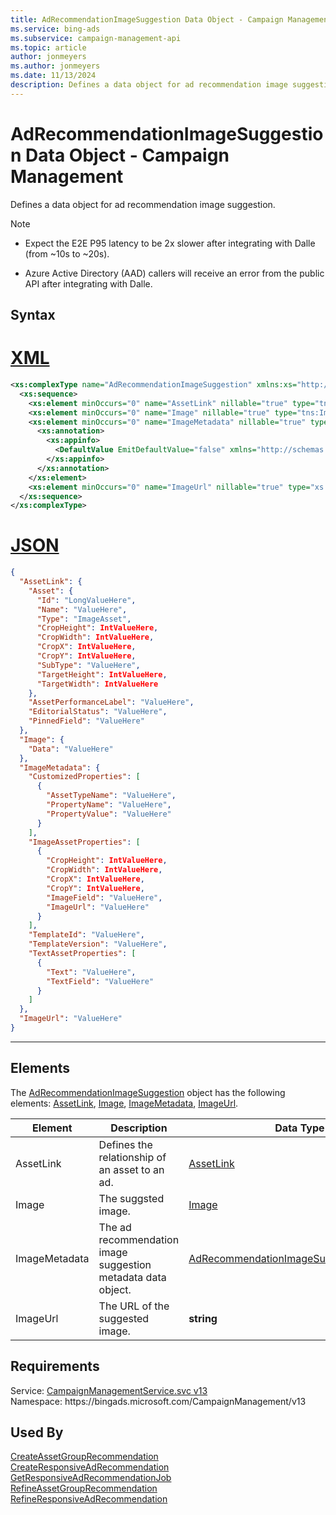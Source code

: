 ```yaml
---
title: AdRecommendationImageSuggestion Data Object - Campaign Management
ms.service: bing-ads
ms.subservice: campaign-management-api
ms.topic: article
author: jonmeyers
ms.author: jonmeyers
ms.date: 11/13/2024
description: Defines a data object for ad recommendation image suggestion.
---
```

# AdRecommendationImageSuggestion Data Object - Campaign Management
Defines a data object for ad recommendation image suggestion.

> [!NOTE]
>
> - Expect the E2E P95 latency to be 2x slower after integrating with Dalle (from ~10s to ~20s).  
>
> - Azure Active Directory (AAD) callers will receive an error from the public API after integrating with Dalle.  

## Syntax

# [XML](#tab/xml)

```xml
<xs:complexType name="AdRecommendationImageSuggestion" xmlns:xs="http://www.w3.org/2001/XMLSchema">
  <xs:sequence>
    <xs:element minOccurs="0" name="AssetLink" nillable="true" type="tns:AssetLink" />
    <xs:element minOccurs="0" name="Image" nillable="true" type="tns:Image" />
    <xs:element minOccurs="0" name="ImageMetadata" nillable="true" type="tns:AdRecommendationImageSuggestionMetadata">
      <xs:annotation>
        <xs:appinfo>
          <DefaultValue EmitDefaultValue="false" xmlns="http://schemas.microsoft.com/2003/10/Serialization/" />
        </xs:appinfo>
      </xs:annotation>
    </xs:element>
    <xs:element minOccurs="0" name="ImageUrl" nillable="true" type="xs:string" />
  </xs:sequence>
</xs:complexType>
```

# [JSON](#tab/json)

```json
{
  "AssetLink": {
    "Asset": {
      "Id": "LongValueHere",
      "Name": "ValueHere",
      "Type": "ImageAsset",
      "CropHeight": IntValueHere,
      "CropWidth": IntValueHere,
      "CropX": IntValueHere,
      "CropY": IntValueHere,
      "SubType": "ValueHere",
      "TargetHeight": IntValueHere,
      "TargetWidth": IntValueHere
    },
    "AssetPerformanceLabel": "ValueHere",
    "EditorialStatus": "ValueHere",
    "PinnedField": "ValueHere"
  },
  "Image": {
    "Data": "ValueHere"
  },
  "ImageMetadata": {
    "CustomizedProperties": [
      {
        "AssetTypeName": "ValueHere",
        "PropertyName": "ValueHere",
        "PropertyValue": "ValueHere"
      }
    ],
    "ImageAssetProperties": [
      {
        "CropHeight": IntValueHere,
        "CropWidth": IntValueHere,
        "CropX": IntValueHere,
        "CropY": IntValueHere,
        "ImageField": "ValueHere",
        "ImageUrl": "ValueHere"
      }
    ],
    "TemplateId": "ValueHere",
    "TemplateVersion": "ValueHere",
    "TextAssetProperties": [
      {
        "Text": "ValueHere",
        "TextField": "ValueHere"
      }
    ]
  },
  "ImageUrl": "ValueHere"
}
```

-----

## <a name="elements"></a>Elements

The [AdRecommendationImageSuggestion](adrecommendationimagesuggestion.md) object has the following elements: [AssetLink](#assetlink), [Image](#image), [ImageMetadata](#imagemetadata), [ImageUrl](#imageurl).

|Element|Description|Data Type|
|-----------|---------------|-------------|
|<a name="assetlink"></a>AssetLink|Defines the relationship of an asset to an ad.|[AssetLink](assetlink.md)|
|<a name="image"></a>Image|The suggsted image.|[Image](image.md)|
|<a name="imagemetadata"></a>ImageMetadata|The ad recommendation image suggestion metadata data object.|[AdRecommendationImageSuggestionMetadata](adrecommendationimagesuggestionmetadata.md)|
|<a name="imageurl"></a>ImageUrl|The URL of the suggested image.|**string**|

## Requirements
Service: [CampaignManagementService.svc v13](https://campaign.api.bingads.microsoft.com/Api/Advertiser/CampaignManagement/v13/CampaignManagementService.svc)  
Namespace: https\://bingads.microsoft.com/CampaignManagement/v13  

## Used By
[CreateAssetGroupRecommendation](createassetgrouprecommendation.md)  
[CreateResponsiveAdRecommendation](createresponsiveadrecommendation.md)  
[GetResponsiveAdRecommendationJob](getresponsiveadrecommendationjob.md)  
[RefineAssetGroupRecommendation](refineassetgrouprecommendation.md)  
[RefineResponsiveAdRecommendation](refineresponsiveadrecommendation.md)  
